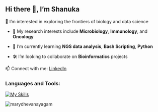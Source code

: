 ## Hi there 👋, I’m Shanuka

🚀 I’m interested in exploring the frontiers of biology and data science

- 🔬 My research interests include **Microbiology**, **Immunology**, and **Oncology**

- 🔭 I’m currently learning **NGS data analysis**, **Bash Scripting**, **Python**

- 🛠️ I’m looking to collaborate on **Bioinformatics** projects

📫 Connect with me: [LinkedIn](www.linkedin.com/in/shanuka-dhevanayagam)


### Languages and Tools:

<div align="left">

[![My Skills](https://skillicons.dev/icons?i=r,vscode,python,bash,github)](https://skillicons.dev)

</div>

<p><img align="center" src="https://github-readme-stats.vercel.app/api/top-langs?username=marydhevanayagam&show_icons=true&locale=en&layout=compact" alt="marydhevanayagam" /></p>


<!---
marydhevanayagam/marydhevanayagam is a ✨ special ✨ repository because its `README.md` (this file) appears on your GitHub profile.
You can click the Preview link to take a look at your changes.
--->
